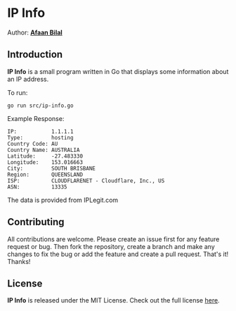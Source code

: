 IP Info
=======

Author: **[Afaan Bilal](https://afaan.me)**

## Introduction
**IP Info** is a small program written in Go that displays some information about an IP address.  

To run:
````
go run src/ip-info.go
````

Example Response:
````
IP:           1.1.1.1
Type:         hosting
Country Code: AU
Country Name: AUSTRALIA
Latitude:     -27.483330
Longitude:    153.016663
City:         SOUTH BRISBANE
Region:       QUEENSLAND
ISP:          CLOUDFLARENET - Cloudflare, Inc., US
ASN:          13335
````

The data is provided from IPLegit.com

## Contributing
All contributions are welcome. Please create an issue first for any feature request
or bug. Then fork the repository, create a branch and make any changes to fix the bug 
or add the feature and create a pull request. That's it!
Thanks!

## License
**IP Info** is released under the MIT License.
Check out the full license [here](LICENSE).

